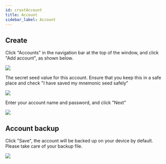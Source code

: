 ```yaml
---
id: crustAccount
title: Account
sidebar_label: Account
---
```


## Create
Click "Accounts" in the navigation bar at the top of the window, and click "Add account", as shown below.

![](https://crust-data.oss-cn-shanghai.aliyuncs.com/cloud_docImage/maxwell/en/3.1/3.1.1.png)

The secret seed value for this account. Ensure that you keep this in a safe place and check "I have saved my mnemonic seed safely"

![](https://crust-data.oss-cn-shanghai.aliyuncs.com/cloud_docImage/maxwell/en/3.2/3.2.1.1.png)

Enter your account name and password, and click "Next" 

![](https://crust-data.oss-cn-shanghai.aliyuncs.com/cloud_docImage/maxwell/en/3.2/3.2.1.2.png)

## Account backup
Click "Save", the account will be backed up on your device by default. Please take care of your backup file.

![](https://crust-data.oss-cn-shanghai.aliyuncs.com/cloud_docImage/maxwell/en/3.2/3.2.1.3.png)